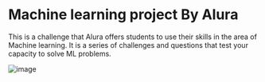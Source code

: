 # Machine learning project By Alura

This is a challenge that Alura offers students to use their skills in the area of Machine learning.
It is a series of challenges and questions that test your capacity to solve ML problems. 

![image](https://github.com/Eduardosilvafilho/projeto_alura/assets/63105019/38b26fa3-5f2b-4816-b860-b1a5bc133d3c)

